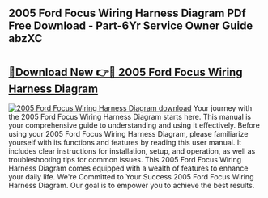 ## 2005 Ford Focus Wiring Harness Diagram PDf Free Download - Part-6Yr Service Owner Guide abzXC

# <h2><a href="http://dfi8bz.blite.top/?on=2005+Ford+Focus+Wiring+Harness+Diagram">🔗Download New 👉🔴 2005 Ford Focus Wiring Harness Diagram</a></h2>

[![2005 Ford Focus Wiring Harness Diagram download](https://i.imgur.com/lujVjoI.png)](http://dfi8bz.blite.top/?on=2005+Ford+Focus+Wiring+Harness+Diagram)
Your journey with the 2005 Ford Focus Wiring Harness Diagram starts here. This manual is your comprehensive guide to understanding and using it effectively. Before using your 2005 Ford Focus Wiring Harness Diagram, please familiarize yourself with its functions and features by reading this user manual. It includes clear instructions for installation, setup, and operation, as well as troubleshooting tips for common issues. This 2005 Ford Focus Wiring Harness Diagram comes equipped with a wealth of features to enhance your daily life. We're Committed to Your Success 2005 Ford Focus Wiring Harness Diagram. Our goal is to empower you to achieve the best results.
